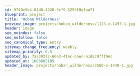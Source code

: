 ```yaml
---
id: 9740e5b4-04d0-4920-9cf9-5296f8efaa71
blueprint: project
title: 'Hoban Wilderness'
preview_image: projects/hoban_wilderness/1123-x-1497-1.jpg
header: image
seo_noindex: false
seo_nofollow: false
seo_canonical_type: entry
sitemap_change_frequency: weekly
sitemap_priority: 0.5
updated_by: 7aa39372-66e3-4fec-baec-a1d8c0fff9ec
updated_at: 1663685105
header_image: projects/hoban_wilderness/2560-x-1440-1.jpg
---
```

